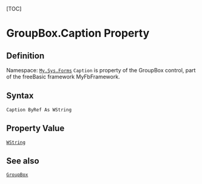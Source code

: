[TOC]
# GroupBox.Caption Property

## Definition
Namespace: [`My.Sys.Forms`](My.Sys.Forms.md)
`Caption` is property of the GroupBox control, part of the freeBasic framework MyFbFramework.
## Syntax
```freeBasic
Caption ByRef As WString
```
## Property Value
[`WString`]("https://www.freebasic.net/wiki/KeyPgWString")
## See also
[`GroupBox`](GroupBox.md)
